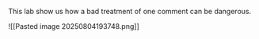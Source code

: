 This lab show us how a bad treatment of one comment can be dangerous. 

![[Pasted image 20250804193748.png]]